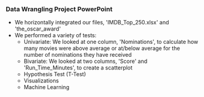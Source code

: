 ### Data Wrangling Project PowerPoint
- We horizontally integrated our files, 'IMDB_Top_250.xlsx' and 'the_oscar_award'
- We performed a variety of tests:
  - Univariate: We looked at one column, 'Nominations', to calculate how many movies were above average or at/below average for the number of nominations they have received
  - Bivariate: We looked at two columns, 'Score' and 'Run_Time_Minutes', to create a scatterplot
  - Hypothesis Test (T-Test)
  - Visualizations
  - Machine Learning
